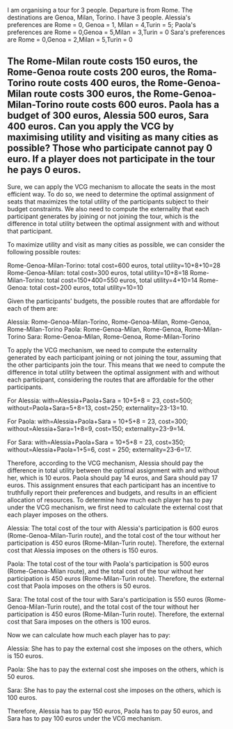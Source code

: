 I am organising a tour for 3 people.
Departure is from Rome. 
The destinations are Genoa, Milan, Torino. 
I have 3 people.
Alessia's preferences are Rome = 0, Genoa = 1, Milan = 4,Turin = 5;
Paola's preferences are Rome = 0,Genoa = 5,Milan = 3,Turin = 0
Sara's preferences are Rome = 0,Genoa = 2,Milan = 5,Turin = 0

The Rome-Milan route costs 150 euros, the Rome-Genoa route costs 200 euros, the Roma-Torino route costs 400 euros, the Rome-Genoa-Milan route costs 300 euros, the Rome-Genoa-Milan-Torino route costs 600 euros. Paola has a budget of 300 euros, Alessia 500 euros, Sara 400 euros. Can you apply the VCG by maximising utility and visiting as many cities as possible? Those who participate cannot pay 0 euro. If a player does not participate in the tour he pays 0 euros.
-------------------

Sure, we can apply the VCG mechanism to allocate the seats in the most efficient way. To do so, we need to determine the optimal assignment of seats that maximizes the total utility of the participants subject to their budget constraints. We also need to compute the externality that each participant generates by joining or not joining the tour, which is the difference in total utility between the optimal assignment with and without that participant.

To maximize utility and visit as many cities as possible, we can consider the following possible routes:

Rome-Genoa-Milan-Torino: total cost=600 euros, total utility=10+8+10=28
Rome-Genoa-Milan: total cost=300 euros, total utility=10+8=18
Rome-Milan-Torino: total cost=150+400=550 euros, total utility=4+10=14
Rome-Genoa: total cost=200 euros, total utility=10=10

Given the participants' budgets, the possible routes that are affordable for each of them are:

Alessia: Rome-Genoa-Milan-Torino, Rome-Genoa-Milan, Rome-Genoa, Rome-Milan-Torino
Paola: Rome-Genoa-Milan, Rome-Genoa, Rome-Milan-Torino
Sara: Rome-Genoa-Milan, Rome-Genoa, Rome-Milan-Torino

To apply the VCG mechanism, we need to compute the externality generated by each participant joining or not joining the tour, assuming that the other participants join the tour. This means that we need to compute the difference in total utility between the optimal assignment with and without each participant, considering the routes that are affordable for the other participants.

For Alessia: 
    with=Alessia+Paola+Sara = 10+5+8 = 23, cost=500; 
    without=Paola+Sara=5+8=13, cost=250; 
    externality=23-13=10.

For Paola: 
    with=Alessia+Paola+Sara = 10+5+8 = 23, cost=300; 
    without=Alessia+Sara=1+8=9, cost=150; 
    externality=23-9=14.

For Sara: 
    with=Alessia+Paola+Sara = 10+5+8 = 23, cost=350; 
    without=Alessia+Paola=1+5=6, cost = 250; 
    externality=23-6=17.

Therefore, according to the VCG mechanism, 
    Alessia should pay the difference in total utility between the optimal assignment with and without her, which is 10 euros. Paola should pay 14 euros, and Sara should pay 17 euros. This assignment ensures that each participant has an incentive to truthfully report their preferences and budgets, and results in an efficient allocation of resources.
To determine how much each player has to pay under the VCG mechanism, we first need to calculate the external cost that each player imposes on the others.

Alessia: The total cost of the tour with Alessia's participation is 600 euros (Rome-Genoa-Milan-Turin route), and the total cost of the tour without her participation is 450 euros (Rome-Milan-Turin route). Therefore, the external cost that Alessia imposes on the others is 150 euros.

Paola: The total cost of the tour with Paola's participation is 500 euros (Rome-Genoa-Milan route), and the total cost of the tour without her participation is 450 euros (Rome-Milan-Turin route). Therefore, the external cost that Paola imposes on the others is 50 euros.

Sara: The total cost of the tour with Sara's participation is 550 euros (Rome-Genoa-Milan-Turin route), and the total cost of the tour without her participation is 450 euros (Rome-Milan-Turin route). Therefore, the external cost that Sara imposes on the others is 100 euros.

Now we can calculate how much each player has to pay:

Alessia: She has to pay the external cost she imposes on the others, which is 150 euros.

Paola: She has to pay the external cost she imposes on the others, which is 50 euros.

Sara: She has to pay the external cost she imposes on the others, which is 100 euros.

Therefore, Alessia has to pay 150 euros, Paola has to pay 50 euros, and Sara has to pay 100 euros under the VCG mechanism.


